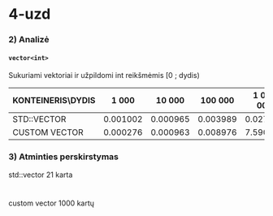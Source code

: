 # 4-uzd

### 2) Analizė

#### ``` vector<int> ```

Sukuriami vektoriai ir užpildomi int reikšmėmis [0 ; dydis)

| KONTEINERIS\DYDIS |  1 000   |  10 000  |  100 000  | 1 000 000 | 10 000 000 |
| ----------------- | -------- | -------- | --------- | --------- | ---------- |
| STD::VECTOR       | 0.001002 | 0.000965 | 0.003989  | 0.027925  |  0.203256  |
| CUSTOM VECTOR     | 0.000276 | 0.000963 | 0.008976  | 7.590750  |   1233.72  |


### 3) Atminties perskirstymas
 
 std::vector<int> 21 karta
# 
 custom vector 1000 kartų
 
 
